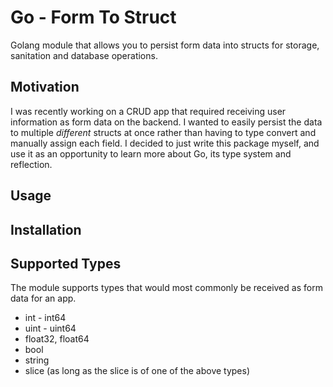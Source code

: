 # Go - Form To Struct

Golang module that allows you to persist form data into structs for storage, sanitation and database operations.

## Motivation
I was recently working on a CRUD app that required receiving user information as form data on the backend. I wanted to easily persist the data to multiple *different* structs at once rather than having to type convert and manually assign each field. I decided to just write this package myself, and use it as an opportunity to learn more about Go, its type system and reflection.

## Usage

## Installation

## Supported Types 

The module supports types that would most commonly be received as form data for an app.
- int - int64
- uint - uint64
- float32, float64
- bool 
- string
- slice (as long as the slice is of one of the above types)
